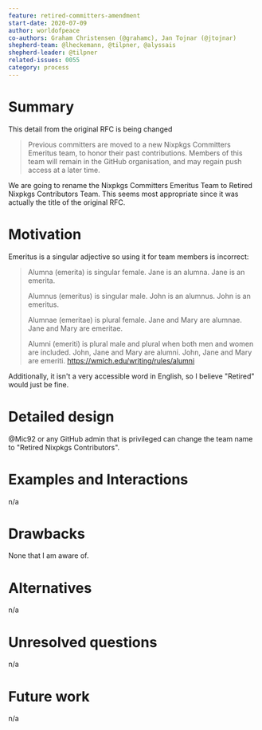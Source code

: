 ```yaml
---
feature: retired-committers-amendment
start-date: 2020-07-09
author: worldofpeace
co-authors: Graham Christensen (@grahamc), Jan Tojnar (@jtojnar)
shepherd-team: @lheckemann, @tilpner, @alyssais
shepherd-leader: @tilpner
related-issues: 0055
category: process
---
```


# Summary
[summary]: #summary

This detail from the original RFC is being changed
> Previous committers are moved to a new Nixpkgs Committers Emeritus team, to honor their past contributions. Members of this team will remain in the GitHub organisation, and may regain push access at a later time.
>

We are going to rename the Nixpkgs Committers Emeritus Team to Retired Nixpkgs Contributors Team. This seems most appropriate since it was actually the title of the original RFC.

# Motivation
[motivation]: #motivation

Emeritus is a singular adjective so using it for team members is incorrect:

> Alumna (emerita) is singular female.
Jane is an alumna. Jane is an emerita.
>
> Alumnus (emeritus) is singular male.
John is an alumnus. John is an emeritus.
>
> Alumnae (emeritae) is plural female.
Jane and Mary are alumnae. Jane and Mary are emeritae.
>
> Alumni (emeriti) is plural male and plural when both men and women are included.
John, Jane and Mary are alumni. John, Jane and Mary are emeriti.
> https://wmich.edu/writing/rules/alumni

Additionally, it isn't a very accessible word in English, so I believe "Retired" would just be fine.

# Detailed design
[design]: #detailed-design

@Mic92 or any GitHub admin that is privileged can change the team name to "Retired Nixpkgs Contributors".

# Examples and Interactions
[examples-and-interactions]: #examples-and-interactions

n/a

# Drawbacks
[drawbacks]: #drawbacks

None that I am aware of.

# Alternatives
[alternatives]: #alternatives

n/a

# Unresolved questions
[unresolved]: #unresolved-questions

n/a

# Future work
[future]: #future-work

n/a
